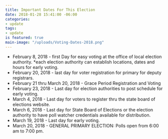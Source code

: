 ```yaml
---
title: Important Dates For This Election
date: 2018-01-28 15:41:00 -06:00
categories:
- update
tags:
- update
is featured: true
main-image: "/uploads/Voting-Dates-2018.png"
---
```



* February 8, 2018 - first Day for easy voting at the office of local election authority. *each election authority can establish locations, dates and hours for early voting. 
* February 20, 2018 - last day for voter registration for primary for deputy registrars. 
* February 21 thru March 20, 2018 - Grace Period Registration and Voting
* February 23, 2018 - Last day for election authorities to post schedule for early voting. 
* March 4, 2018 - Last day for voters to register thru the state board of elections website. 
* March 6, 2018 - Last day for State Board of Elections or the election authority to have poll watcher credentials available for distribution. 
* March 19, 2018 - Last day for early voting. 
* March 20, 2018 - GENERAL PRIMARY ELECTION: Polls open from 6:00 am to 7:00 pm. 

